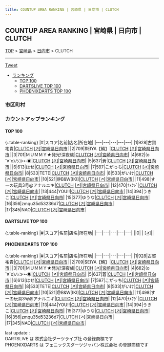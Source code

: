 ```yaml
---
title: COUNTUP AREA RANKING | 宮崎県 | 日向市 | CLUTCH
---
```

## COUNTUP AREA RANKING | 宮崎県 | 日向市 | CLUTCH

[TOP](/darts/rank/) > [宮崎県](/darts/rank/宮崎県/) > [日向市](/darts/rank/宮崎県/日向市/) > CLUTCH

___

<a href="https://twitter.com/share?ref_src=twsrc%5Etfw" data-text="COUNTUP AREA RANKING | 宮崎県日向市CLUTCH" class="twitter-share-button" data-hashtags="DARTSLIVE,PHOENIXDARTS,darts,ダーツ" data-show-count="false">Tweet</a>

* [ランキング](#カウントアップランキング)
    * [TOP 100](#top-100)
    * [DARTSLIVE TOP 100](#dartslive-top-100)
    * [PHOENIXDARTS TOP 100](#phoenixdarts-top-100)

### 市区町村

<ul>

</ul>

### カウントアップランキング

#### TOP 100



{:.table-ranking}
|#|スコア|名前|店名|所在地|
|---|---|---|---|---|
|1|928|<span class="rank-name-pd">古賀 祐貴</span>|<a href="/darts/rank/shops/86880.html">CLUTCH</a> <a href="https://vs.phoenixdarts.com/jp/shop/shopDetailInfo/s_86880?s_seq=86880">[↗]</a>|<a href="/darts/rank/宮崎県/日向市">宮崎県日向市</a>|
|2|709|<span class="rank-name-pd">$EIYA【鯖】</span>|<a href="/darts/rank/shops/86880.html">CLUTCH</a> <a href="https://vs.phoenixdarts.com/jp/shop/shopDetailInfo/s_86880?s_seq=86880">[↗]</a>|<a href="/darts/rank/宮崎県/日向市">宮崎県日向市</a>|
|3|701|<span class="rank-name-pd">ＭＵＭＭＹ★発光!深夜族</span>|<a href="/darts/rank/shops/86880.html">CLUTCH</a> <a href="https://vs.phoenixdarts.com/jp/shop/shopDetailInfo/s_86880?s_seq=86880">[↗]</a>|<a href="/darts/rank/宮崎県/日向市">宮崎県日向市</a>|
|4|682|<span class="rank-name-pd">(о´∀`о)ﾉｼ≫➳◉</span>|<a href="/darts/rank/shops/86880.html">CLUTCH</a> <a href="https://vs.phoenixdarts.com/jp/shop/shopDetailInfo/s_86880?s_seq=86880">[↗]</a>|<a href="/darts/rank/宮崎県/日向市">宮崎県日向市</a>|
|5|637|<span class="rank-name-pd">蒼</span>|<a href="/darts/rank/shops/86880.html">CLUTCH</a> <a href="https://vs.phoenixdarts.com/jp/shop/shopDetailInfo/s_86880?s_seq=86880">[↗]</a>|<a href="/darts/rank/宮崎県/日向市">宮崎県日向市</a>|
|6|613|<span class="rank-name-pd">はせ</span>|<a href="/darts/rank/shops/86880.html">CLUTCH</a> <a href="https://vs.phoenixdarts.com/jp/shop/shopDetailInfo/s_86880?s_seq=86880">[↗]</a>|<a href="/darts/rank/宮崎県/日向市">宮崎県日向市</a>|
|7|597|<span class="rank-name-pd">こがっち</span>|<a href="/darts/rank/shops/86880.html">CLUTCH</a> <a href="https://vs.phoenixdarts.com/jp/shop/shopDetailInfo/s_86880?s_seq=86880">[↗]</a>|<a href="/darts/rank/宮崎県/日向市">宮崎県日向市</a>|
|8|533|<span class="rank-name-pd">TETE</span>|<a href="/darts/rank/shops/86880.html">CLUTCH</a> <a href="https://vs.phoenixdarts.com/jp/shop/shopDetailInfo/s_86880?s_seq=86880">[↗]</a>|<a href="/darts/rank/宮崎県/日向市">宮崎県日向市</a>|
|8|533|<span class="rank-name-pd">がいけ</span>|<a href="/darts/rank/shops/86880.html">CLUTCH</a> <a href="https://vs.phoenixdarts.com/jp/shop/shopDetailInfo/s_86880?s_seq=86880">[↗]</a>|<a href="/darts/rank/宮崎県/日向市">宮崎県日向市</a>|
|10|521|<span class="rank-name-pd">@B&amp;W[IKI]</span>|<a href="/darts/rank/shops/86880.html">CLUTCH</a> <a href="https://vs.phoenixdarts.com/jp/shop/shopDetailInfo/s_86880?s_seq=86880">[↗]</a>|<a href="/darts/rank/宮崎県/日向市">宮崎県日向市</a>|
|11|498|<span class="rank-name-pd">すーの玩具3号@アナルニキ</span>|<a href="/darts/rank/shops/86880.html">CLUTCH</a> <a href="https://vs.phoenixdarts.com/jp/shop/shopDetailInfo/s_86880?s_seq=86880">[↗]</a>|<a href="/darts/rank/宮崎県/日向市">宮崎県日向市</a>|
|12|470|<span class="rank-name-pd">ﾅﾒｸｼﾞ</span>|<a href="/darts/rank/shops/86880.html">CLUTCH</a> <a href="https://vs.phoenixdarts.com/jp/shop/shopDetailInfo/s_86880?s_seq=86880">[↗]</a>|<a href="/darts/rank/宮崎県/日向市">宮崎県日向市</a>|
|13|444|<span class="rank-name-pd">YOU!!</span>|<a href="/darts/rank/shops/86880.html">CLUTCH</a> <a href="https://vs.phoenixdarts.com/jp/shop/shopDetailInfo/s_86880?s_seq=86880">[↗]</a>|<a href="/darts/rank/宮崎県/日向市">宮崎県日向市</a>|
|14|394|<span class="rank-name-pd">うきこ</span>|<a href="/darts/rank/shops/86880.html">CLUTCH</a> <a href="https://vs.phoenixdarts.com/jp/shop/shopDetailInfo/s_86880?s_seq=86880">[↗]</a>|<a href="/darts/rank/宮崎県/日向市">宮崎県日向市</a>|
|15|377|<span class="rank-name-pd">ゆうな</span>|<a href="/darts/rank/shops/86880.html">CLUTCH</a> <a href="https://vs.phoenixdarts.com/jp/shop/shopDetailInfo/s_86880?s_seq=86880">[↗]</a>|<a href="/darts/rank/宮崎県/日向市">宮崎県日向市</a>|
|16|356|<span class="rank-name-pd">zmqu35d53236d7</span>|<a href="/darts/rank/shops/86880.html">CLUTCH</a> <a href="https://vs.phoenixdarts.com/jp/shop/shopDetailInfo/s_86880?s_seq=86880">[↗]</a>|<a href="/darts/rank/宮崎県/日向市">宮崎県日向市</a>|
|17|345|<span class="rank-name-pd">NAO</span>|<a href="/darts/rank/shops/86880.html">CLUTCH</a> <a href="https://vs.phoenixdarts.com/jp/shop/shopDetailInfo/s_86880?s_seq=86880">[↗]</a>|<a href="/darts/rank/宮崎県/日向市">宮崎県日向市</a>|


#### DARTSLIVE TOP 100



{:.table-ranking}
|#|スコア|名前|店名|所在地|
|---|---|---|---|---|
||0|<span class="rank-name-dl"> </span>|<a href="/darts/rank/shops/.html"></a> <a href="">[↗]</a>|<a href="/darts/rank//"></a>|


#### PHOENIXDARTS TOP 100



{:.table-ranking}
|#|スコア|名前|店名|所在地|
|---|---|---|---|---|
|1|928|<span class="rank-name-pd">古賀 祐貴</span>|<a href="/darts/rank/shops/86880.html">CLUTCH</a> <a href="https://vs.phoenixdarts.com/jp/shop/shopDetailInfo/s_86880?s_seq=86880">[↗]</a>|<a href="/darts/rank/宮崎県/日向市">宮崎県日向市</a>|
|2|709|<span class="rank-name-pd">$EIYA【鯖】</span>|<a href="/darts/rank/shops/86880.html">CLUTCH</a> <a href="https://vs.phoenixdarts.com/jp/shop/shopDetailInfo/s_86880?s_seq=86880">[↗]</a>|<a href="/darts/rank/宮崎県/日向市">宮崎県日向市</a>|
|3|701|<span class="rank-name-pd">ＭＵＭＭＹ★発光!深夜族</span>|<a href="/darts/rank/shops/86880.html">CLUTCH</a> <a href="https://vs.phoenixdarts.com/jp/shop/shopDetailInfo/s_86880?s_seq=86880">[↗]</a>|<a href="/darts/rank/宮崎県/日向市">宮崎県日向市</a>|
|4|682|<span class="rank-name-pd">(о´∀`о)ﾉｼ≫➳◉</span>|<a href="/darts/rank/shops/86880.html">CLUTCH</a> <a href="https://vs.phoenixdarts.com/jp/shop/shopDetailInfo/s_86880?s_seq=86880">[↗]</a>|<a href="/darts/rank/宮崎県/日向市">宮崎県日向市</a>|
|5|637|<span class="rank-name-pd">蒼</span>|<a href="/darts/rank/shops/86880.html">CLUTCH</a> <a href="https://vs.phoenixdarts.com/jp/shop/shopDetailInfo/s_86880?s_seq=86880">[↗]</a>|<a href="/darts/rank/宮崎県/日向市">宮崎県日向市</a>|
|6|613|<span class="rank-name-pd">はせ</span>|<a href="/darts/rank/shops/86880.html">CLUTCH</a> <a href="https://vs.phoenixdarts.com/jp/shop/shopDetailInfo/s_86880?s_seq=86880">[↗]</a>|<a href="/darts/rank/宮崎県/日向市">宮崎県日向市</a>|
|7|597|<span class="rank-name-pd">こがっち</span>|<a href="/darts/rank/shops/86880.html">CLUTCH</a> <a href="https://vs.phoenixdarts.com/jp/shop/shopDetailInfo/s_86880?s_seq=86880">[↗]</a>|<a href="/darts/rank/宮崎県/日向市">宮崎県日向市</a>|
|8|533|<span class="rank-name-pd">TETE</span>|<a href="/darts/rank/shops/86880.html">CLUTCH</a> <a href="https://vs.phoenixdarts.com/jp/shop/shopDetailInfo/s_86880?s_seq=86880">[↗]</a>|<a href="/darts/rank/宮崎県/日向市">宮崎県日向市</a>|
|8|533|<span class="rank-name-pd">がいけ</span>|<a href="/darts/rank/shops/86880.html">CLUTCH</a> <a href="https://vs.phoenixdarts.com/jp/shop/shopDetailInfo/s_86880?s_seq=86880">[↗]</a>|<a href="/darts/rank/宮崎県/日向市">宮崎県日向市</a>|
|10|521|<span class="rank-name-pd">@B&amp;W[IKI]</span>|<a href="/darts/rank/shops/86880.html">CLUTCH</a> <a href="https://vs.phoenixdarts.com/jp/shop/shopDetailInfo/s_86880?s_seq=86880">[↗]</a>|<a href="/darts/rank/宮崎県/日向市">宮崎県日向市</a>|
|11|498|<span class="rank-name-pd">すーの玩具3号@アナルニキ</span>|<a href="/darts/rank/shops/86880.html">CLUTCH</a> <a href="https://vs.phoenixdarts.com/jp/shop/shopDetailInfo/s_86880?s_seq=86880">[↗]</a>|<a href="/darts/rank/宮崎県/日向市">宮崎県日向市</a>|
|12|470|<span class="rank-name-pd">ﾅﾒｸｼﾞ</span>|<a href="/darts/rank/shops/86880.html">CLUTCH</a> <a href="https://vs.phoenixdarts.com/jp/shop/shopDetailInfo/s_86880?s_seq=86880">[↗]</a>|<a href="/darts/rank/宮崎県/日向市">宮崎県日向市</a>|
|13|444|<span class="rank-name-pd">YOU!!</span>|<a href="/darts/rank/shops/86880.html">CLUTCH</a> <a href="https://vs.phoenixdarts.com/jp/shop/shopDetailInfo/s_86880?s_seq=86880">[↗]</a>|<a href="/darts/rank/宮崎県/日向市">宮崎県日向市</a>|
|14|394|<span class="rank-name-pd">うきこ</span>|<a href="/darts/rank/shops/86880.html">CLUTCH</a> <a href="https://vs.phoenixdarts.com/jp/shop/shopDetailInfo/s_86880?s_seq=86880">[↗]</a>|<a href="/darts/rank/宮崎県/日向市">宮崎県日向市</a>|
|15|377|<span class="rank-name-pd">ゆうな</span>|<a href="/darts/rank/shops/86880.html">CLUTCH</a> <a href="https://vs.phoenixdarts.com/jp/shop/shopDetailInfo/s_86880?s_seq=86880">[↗]</a>|<a href="/darts/rank/宮崎県/日向市">宮崎県日向市</a>|
|16|356|<span class="rank-name-pd">zmqu35d53236d7</span>|<a href="/darts/rank/shops/86880.html">CLUTCH</a> <a href="https://vs.phoenixdarts.com/jp/shop/shopDetailInfo/s_86880?s_seq=86880">[↗]</a>|<a href="/darts/rank/宮崎県/日向市">宮崎県日向市</a>|
|17|345|<span class="rank-name-pd">NAO</span>|<a href="/darts/rank/shops/86880.html">CLUTCH</a> <a href="https://vs.phoenixdarts.com/jp/shop/shopDetailInfo/s_86880?s_seq=86880">[↗]</a>|<a href="/darts/rank/宮崎県/日向市">宮崎県日向市</a>|


<div class="footer border-top border-gray-light mt-5 pt-3 text-right text-gray">
    last update : <span style="font-weight: italic" id="foot_last_modified"></span><br />
    DARTSLIVE は 株式会社ダーツライブ社 の登録商標です<br />
    PHOENIXDARTS は フェニックスダーツジャパン株式会社 の登録商標です<br />
</div>

<script src="https://cdnjs.cloudflare.com/ajax/libs/jquery.tablesorter/2.31.3/js/jquery.tablesorter.min.js" integrity="sha512-qzgd5cYSZcosqpzpn7zF2ZId8f/8CHmFKZ8j7mU4OUXTNRd5g+ZHBPsgKEwoqxCtdQvExE5LprwwPAgoicguNg==" crossorigin="anonymous" referrerpolicy="no-referrer"></script>
<link rel="stylesheet" href="https://cdnjs.cloudflare.com/ajax/libs/jquery.tablesorter/2.31.3/css/theme.default.min.css" integrity="sha512-wghhOJkjQX0Lh3NSWvNKeZ0ZpNn+SPVXX1Qyc9OCaogADktxrBiBdKGDoqVUOyhStvMBmJQ8ZdMHiR3wuEq8+w==" crossorigin="anonymous" referrerpolicy="no-referrer" />
<script>
$(function() {
    $(".table-ranking").tablesorter({sortList:[[0, 0]]});
    $("#foot_last_modified").text(formatDate(new Date(document.lastModified), 'yyyy-MM-dd HH:mm:ss'));
});
</script>

<script async src="https://platform.twitter.com/widgets.js" charset="utf-8"></script>